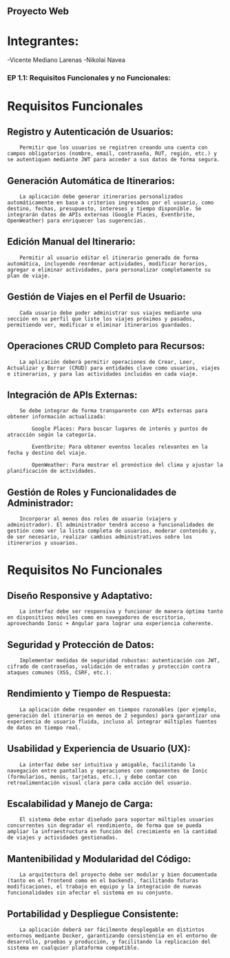 ## Proyecto Web

# Integrantes:

-Vicente Mediano Larenas
-Nikolai Navea



### EP 1.1: Requisitos Funcionales y no Funcionales:

# Requisitos Funcionales

##   Registro y Autenticación de Usuarios:

        Permitir que los usuarios se registren creando una cuenta con campos obligatorios (nombre, email, contraseña, RUT, región, etc.) y se autentiquen mediante JWT para acceder a sus datos de forma segura.

##    Generación Automática de Itinerarios:

        La aplicación debe generar itinerarios personalizados automáticamente en base a criterios ingresados por el usuario, como destino, fechas, presupuesto, intereses y tiempo disponible. Se integrarán datos de APIs externas (Google Places, Eventbrite, OpenWeather) para enriquecer las sugerencias.

##   Edición Manual del Itinerario:

        Permitir al usuario editar el itinerario generado de forma automática, incluyendo reordenar actividades, modificar horarios, agregar o eliminar actividades, para personalizar completamente su plan de viaje.

##    Gestión de Viajes en el Perfil de Usuario:

        Cada usuario debe poder administrar sus viajes mediante una sección en su perfil que liste los viajes próximos y pasados, permitiendo ver, modificar o eliminar itinerarios guardados.

##  Operaciones CRUD Completo para Recursos:

        La aplicación deberá permitir operaciones de Crear, Leer, Actualizar y Borrar (CRUD) para entidades clave como usuarios, viajes e itinerarios, y para las actividades incluidas en cada viaje.

##  Integración de APIs Externas:

        Se debe integrar de forma transparente con APIs externas para obtener información actualizada:

            Google Places: Para buscar lugares de interés y puntos de atracción según la categoría.

            Eventbrite: Para obtener eventos locales relevantes en la fecha y destino del viaje.

            OpenWeather: Para mostrar el pronóstico del clima y ajustar la planificación de actividades.

##   Gestión de Roles y Funcionalidades de Administrador:

        Incorporar al menos dos roles de usuario (viajero y administrador). El administrador tendrá acceso a funcionalidades de gestión como ver la lista completa de usuarios, moderar contenido y, de ser necesario, realizar cambios administrativos sobre los itinerarios y usuarios.

# Requisitos No Funcionales

##   Diseño Responsive y Adaptativo:

        La interfaz debe ser responsiva y funcionar de manera óptima tanto en dispositivos móviles como en navegadores de escritorio, aprovechando Ionic + Angular para lograr una experiencia coherente.

##    Seguridad y Protección de Datos:

        Implementar medidas de seguridad robustas: autenticación con JWT, cifrado de contraseñas, validación de entradas y protección contra ataques comunes (XSS, CSRF, etc.).

##    Rendimiento y Tiempo de Respuesta:

        La aplicación debe responder en tiempos razonables (por ejemplo, generación del itinerario en menos de 2 segundos) para garantizar una experiencia de usuario fluida, incluso al integrar múltiples fuentes de datos en tiempo real.

##   Usabilidad y Experiencia de Usuario (UX):

        La interfaz debe ser intuitiva y amigable, facilitando la navegación entre pantallas y operaciones con componentes de Ionic (formularios, menús, tarjetas, etc.), y debe contar con retroalimentación visual clara para cada acción del usuario.

##   Escalabilidad y Manejo de Carga:

        El sistema debe estar diseñado para soportar múltiples usuarios concurrentes sin degradar el rendimiento, de forma que se pueda ampliar la infraestructura en función del crecimiento en la cantidad de viajes y actividades gestionadas.

##   Mantenibilidad y Modularidad del Código:

        La arquitectura del proyecto debe ser modular y bien documentada (tanto en el frontend como en el backend), facilitando futuras modificaciones, el trabajo en equipo y la integración de nuevas funcionalidades sin afectar el sistema en su conjunto.

##   Portabilidad y Despliegue Consistente:

        La aplicación deberá ser fácilmente desplegable en distintos entornos mediante Docker, garantizando consistencia en el entorno de desarrollo, pruebas y producción, y facilitando la replicación del sistema en cualquier plataforma compatible.

